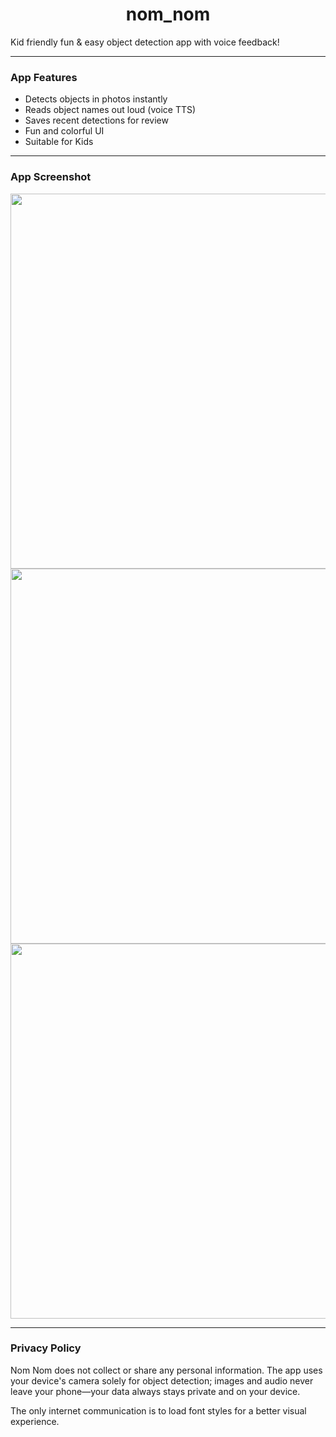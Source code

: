 <h1 style="text-align: center";> nom_nom</h1>

Kid friendly fun & easy object detection app with voice feedback!

<hr>

### App Features

- Detects objects in photos instantly
- Reads object names out loud (voice TTS)
- Saves recent detections for review
- Fun and colorful UI
- Suitable for Kids

<hr>

### App Screenshot

<div>
<img src="https://nomnomportal.netlify.app/assets/1.png" height = "600">

<img src = "https://nomnomportal.netlify.app/assets/2.png" height = "600">
<img src = "https://nomnomportal.netlify.app/assets/3.png" height = "600">

</div>

<hr>

### Privacy Policy

Nom Nom does not collect or share any personal information. The app uses your device's camera solely for object detection; images and audio never leave your phone—your data always stays private and on your device.

The only internet communication is to load font styles for a better visual experience.
